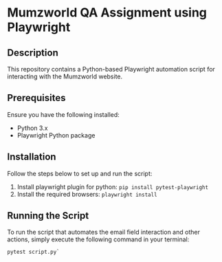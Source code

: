 # Mumzworld QA Assignment using Playwright 

## Description
This repository contains a Python-based Playwright automation script for interacting with the Mumzworld website.


## Prerequisites

Ensure you have the following installed:

- Python 3.x
- Playwright Python package

## Installation

Follow the steps below to set up and run the script:

1. Install playwright plugin for python: `pip install pytest-playwright`
2. Install the required browsers: `playwright install`

## Running the Script

To run the script that automates the email field interaction and other actions, simply execute the following command in your terminal:

```
pytest script.py`
```
